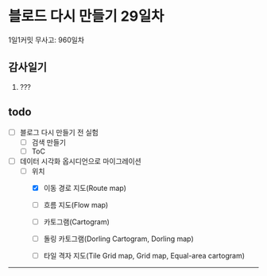 # 블로드 다시 만들기 29일차

1일1커밋 무사고: 960일차

## 감사일기

1. ???

## todo

- [ ] 블로그 다시 만들기 전 실험
  - [ ] 검색 만들기
  - [ ] ToC
- [ ] 데이터 시각화 옵시디언으로 마이그레이션
  - [ ] 위치
    - [x] 이동 경로 지도(Route map)
    - [ ] 흐름 지도(Flow map)
    - [ ] 카토그램(Cartogram)
    - [ ] 돌링 카토그램(Dorling Cartogram, Dorling map)
    - [ ] 타일 격자 지도(Tile Grid map, Grid map, Equal-area cartogram)


---


